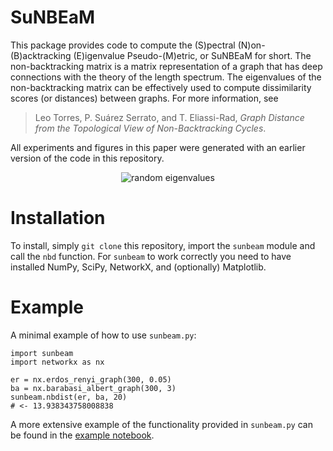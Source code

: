
# SuNBEaM

This package provides code to compute the (S)pectral (N)on-(B)acktracking
(E)igenvalue Pseudo-(M)etric, or SuNBEaM for short.  The non-backtracking
matrix is a matrix representation of a graph that has deep connections with
the theory of the length spectrum.  The eigenvalues of the non-backtracking
matrix can be effectively used to compute dissimilarity scores (or
distances) between graphs.  For more information, see

> Leo Torres, P. Suárez Serrato, and T. Eliassi-Rad, *Graph Distance from
> the Topological View of Non-Backtracking Cycles*.

All experiments and figures in this paper were generated with an earlier
version of the code in this repository.

<p align="center">
  <img src="https://github.com/leotrs/sunbeam/blob/master/random_eigenvalues.png?raw=true" alt="random eigenvalues"/>
</p>


# Installation

To install, simply `git clone` this repository, import the `sunbeam` module
and call the `nbd` function.  For `sunbeam` to work correctly you need to
have installed NumPy, SciPy, NetworkX, and (optionally) Matplotlib.


# Example

A minimal example of how to use `sunbeam.py`:

```
import sunbeam
import networkx as nx

er = nx.erdos_renyi_graph(300, 0.05)
ba = nx.barabasi_albert_graph(300, 3)
sunbeam.nbdist(er, ba, 20)
# <- 13.938343758008838
```

A more extensive example of the functionality provided in `sunbeam.py` can
be found in the [example notebook](https://github.com/leotrs/sunbeam/blob/master/example.ipynb).
